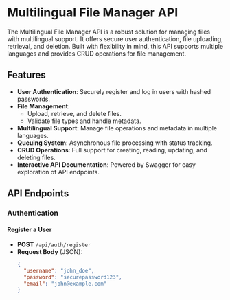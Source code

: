 # Multilingual File Manager API

The Multilingual File Manager API is a robust solution for managing files with multilingual support. It offers secure user authentication, file uploading, retrieval, and deletion. Built with flexibility in mind, this API supports multiple languages and provides CRUD operations for file management.

## Features

- **User Authentication**: Securely register and log in users with hashed passwords.
- **File Management**:
  - Upload, retrieve, and delete files.
  - Validate file types and handle metadata.
- **Multilingual Support**: Manage file operations and metadata in multiple languages.
- **Queuing System**: Asynchronous file processing with status tracking.
- **CRUD Operations**: Full support for creating, reading, updating, and deleting files.
- **Interactive API Documentation**: Powered by Swagger for easy exploration of API endpoints.

## API Endpoints

### Authentication

#### Register a User
- **POST** `/api/auth/register`
- **Request Body** (JSON):
  ```json
  {
    "username": "john_doe",
    "password": "securepassword123",
    "email": "john@example.com"
  }
